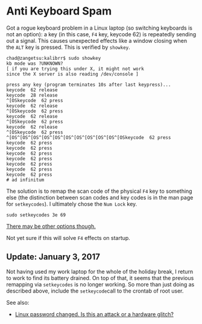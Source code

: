 # Anti Keyboard Spam

Got a rogue keyboard problem in a Linux laptop (so switching keyboards is not an
option): a key (in this case, `F4` key, keycode 62) is repeatedly sending out a
signal. This causes unexpected effects like a window closing when the `ALT` key
is pressed. This is verified by `showkey`.

    chad@zangetsu:kalibrr$ sudo showkey
    kb mode was ?UNKNOWN?
    [ if you are trying this under X, it might not work
    since the X server is also reading /dev/console ]

    press any key (program terminates 10s after last keypress)...
    keycode  62 release
    keycode  28 release
    ^[OSkeycode  62 press
    keycode  62 release
    ^[OSkeycode  62 press
    keycode  62 release
    ^[OSkeycode  62 press
    keycode  62 release
    ^[OSkeycode  62 press
    ^[OS^[OS^[OS^[OS^[OS^[OS^[OS^[OS^[OS^[OS^[OSkeycode  62 press
    keycode  62 press
    keycode  62 press
    keycode  62 press
    keycode  62 press
    keycode  62 press
    keycode  62 press
    keycode  62 press
    # ad infinitum

The solution is to remap the scan code of the physical `F4` key to something
else (the distinction between scan codes and key codes is in the man page for
`setkeycodes`). I ultimately chose the `Num Lock` key.

    sudo setkeycodes 3e 69

[There may be other options though.](http://www.comptechdoc.org/os/linux/howlinuxworks/linux_hlkeycodes.html)

Not yet sure if this will solve `F4` effects on startup.

## Update: January 3, 2017

Not having used my work laptop for the whole of the holiday break, I return to
work to find its battery drained. On top of that, it seems that the previous
remapping via `setkeycodes` is no longer working. So more than just doing as
described above, include the `setkeycode`call to the crontab of root user.

See also:

- [Linux password changed. Is this an attack or a hardware glitch?](http://security.stackexchange.com/questions/67845/linux-password-changed-is-this-an-attack-or-a-hardware-glitch)
